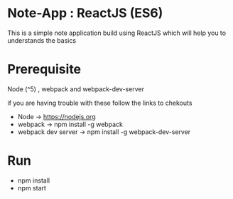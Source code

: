 # Note-App : ReactJS (ES6)
This is a simple note application build using ReactJS which will help you to understands the basics

# Prerequisite
Node (^5) , webpack and webpack-dev-server

if you are having trouble with these follow the links to chekouts

- Node -> https://nodejs.org 
- webpack -> npm install -g webpack 
- webpack dev server -> npm install -g webpack-dev-server

# Run
- npm install
- npm start
